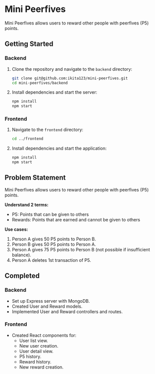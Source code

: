 # Mini Peerfives

Mini Peerfives allows users to reward other people with peerfives (P5) points.

## Getting Started

### Backend

1. Clone the repository and navigate to the `backend` directory:
    ```sh
    git clone git@github.com:ikita123/mini-peerfives.git
    cd mini-peerfives/backend
    ```

2. Install dependencies and start the server:
    ```sh
    npm install
    npm start
    ```

### Frontend

1. Navigate to the `frontend` directory:
    ```sh
    cd ../frontend
    ```

2. Install dependencies and start the application:
    ```sh
    npm install
    npm start
    ```

## Problem Statement

Mini Peerfives allows users to reward other people with peerfives (P5) points.

**Understand 2 terms:**
- P5: Points that can be given to others
- Rewards: Points that are earned and cannot be given to others

**Use cases:**
1. Person A gives 50 P5 points to Person B.
2. Person B gives 50 P5 points to Person A.
3. Person A gives 75 P5 points to Person B (not possible if insufficient balance).
4. Person A deletes 1st transaction of P5.

## Completed

### Backend
- Set up Express server with MongoDB.
- Created User and Reward models.
- Implemented User and Reward controllers and routes.

### Frontend
- Created React components for:
  - User list view.
  - New user creation.
  - User detail view.
  - P5 history.
  - Reward history.
  - New reward creation.
